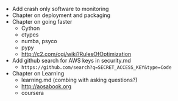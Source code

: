 * Add crash only software to monitoring
* Chapter on deployment and packaging
* Chapter on going faster
    * Cython
    * ctypes
    * numba, psyco
    * pypy
    * http://c2.com/cgi/wiki?RulesOfOptimization
* Add github search for AWS keys in security.md
    * `https://github.com/search?q=SECRET_ACCESS_KEY&type=Code`
* Chapter on Learning
    * learning.md (combing with asking questions?)
    * http://aosabook.org
    * coursera
